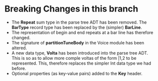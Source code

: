 Breaking Changes in this branch
===============================

* The __Repeat__ sum type in the parse tree ADT has been removed.  The __BarType__ record type has been replaced by the (simpler) __BarLine__.
* The representation of begin and end repeats at a bar line has therefore changed.
* The signature of __partitionTuneBody__ in the Voice module has been altered.
* A new data type, __Volta__ has been introduced into the parse tree ADT.  
  This is so as to allow more comple voltas of the form |1,2 to be represented.
  This, therefore replaces the simpler Int data type we had before.
* Optional properties (as key-value pairs) added to the __Key__ header.